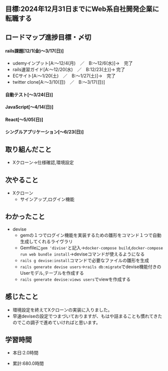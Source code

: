 
## 目標:2024年12月31日までにWeb系自社開発企業に転職する

## ロードマップ進捗目標・〆切
#### rails課題[12/1(金)～3/17(日)]
* udemyインプット[A:～12/4(月)　／　B:～12/6(水)]→　完了
* rails速習ガイド[A:～12/20(水)　／　B:12/23(土)]→  完了
* ECサイト[A:～1/20(土)　／　B:～1/27(土)]→　完了
* twitter clone[A:～3/10(日)　／　B:～3/17(日)]

#### 自動テスト[～3/24(日)]
#### JavaScript[～4/14(日)]
#### React[～5/05(日)]
#### シングルアプリケーション[～6/23(日)]


## 取り組んだこと
- Xクローン→仕様確認,環境設定


## 次やること
- Xクローン
  - サインアップ,ログイン機能
  
## わかったこと
* devise
  * gemの１つでログイン機能を実装するための雛形をコマンド１つで自動生成してくれるライヴラリ
  * Gemfileに``gem 'divise'``と記入→``docker-compose build``,``docker-compose run web bundle install``→deviseコマンドが使えるようになる
  * ``rails g devise:install``コマンドで必要なファイルの雛形を生成
  * ``rails generate devise users``→``rails db:migrate``でdevise機能付きのUserモデル,テーブルを作成する
  * ``rails generate devise:views users``でviewを作成する

## 感じたこと
* 環境設定を終えてXクローンの実装に入りました。
* 早速deviseの設定でつまづいておりますが、もはや詰まることも慣れてきたのでこの調子で進めていければと思います。

## 学習時間
- 本日:2.0時間

- 累計:680.0時間

  
